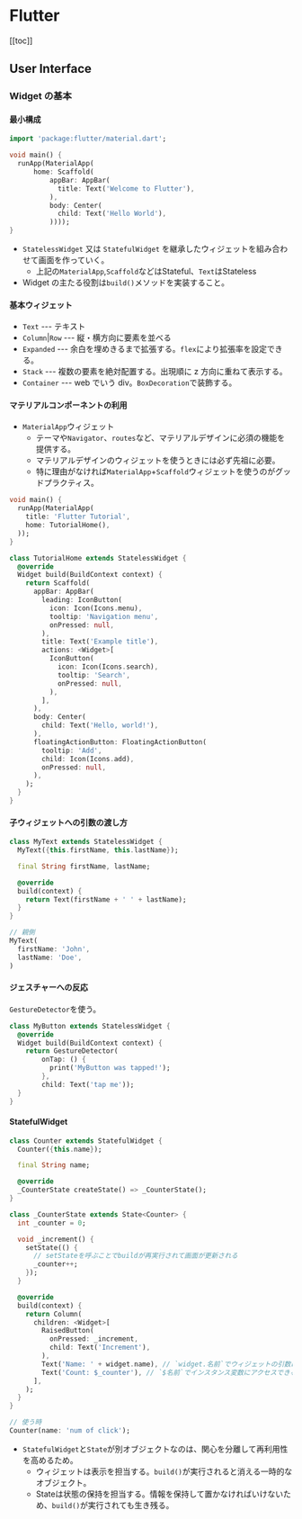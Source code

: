 # Flutter

[[toc]]

## User Interface

### Widget の基本

#### 最小構成

```dart
import 'package:flutter/material.dart';

void main() {
  runApp(MaterialApp(
      home: Scaffold(
          appBar: AppBar(
            title: Text('Welcome to Flutter'),
          ),
          body: Center(
            child: Text('Hello World'),
          ))));
}
```

- `StatelessWidget` 又は `StatefulWidget` を継承したウィジェットを組み合わせて画面を作っていく。
  - 上記の`MaterialApp`,`Scaffold`などはStateful、`Text`はStateless
- Widget の主たる役割は`build()`メソッドを実装すること。

#### 基本ウィジェット

- `Text` --- テキスト
- `Column`|`Row` --- 縦・横方向に要素を並べる
- `Expanded` --- 余白を埋めきるまで拡張する。`flex`により拡張率を設定できる。
- `Stack` --- 複数の要素を絶対配置する。出現順に z 方向に重ねて表示する。
- `Container` --- web でいう div。`BoxDecoration`で装飾する。

#### マテリアルコンポーネントの利用

- `MaterialApp`ウィジェット
  - テーマや`Navigator`、`routes`など、マテリアルデザインに必須の機能を提供する。
  - マテリアルデザインのウィジェットを使うときには必ず先祖に必要。
  - 特に理由がなければ`MaterialApp`+`Scaffold`ウィジェットを使うのがグッドプラクティス。

```dart
void main() {
  runApp(MaterialApp(
    title: 'Flutter Tutorial',
    home: TutorialHome(),
  ));
}

class TutorialHome extends StatelessWidget {
  @override
  Widget build(BuildContext context) {
    return Scaffold(
      appBar: AppBar(
        leading: IconButton(
          icon: Icon(Icons.menu),
          tooltip: 'Navigation menu',
          onPressed: null,
        ),
        title: Text('Example title'),
        actions: <Widget>[
          IconButton(
            icon: Icon(Icons.search),
            tooltip: 'Search',
            onPressed: null,
          ),
        ],
      ),
      body: Center(
        child: Text('Hello, world!'),
      ),
      floatingActionButton: FloatingActionButton(
        tooltip: 'Add',
        child: Icon(Icons.add),
        onPressed: null,
      ),
    );
  }
}
```

#### 子ウィジェットへの引数の渡し方

```dart
class MyText extends StatelessWidget {
  MyText({this.firstName, this.lastName});

  final String firstName, lastName;

  @override
  build(context) {
    return Text(firstName + ' ' + lastName);
  }
}

// 親側
MyText(
  firstName: 'John',
  lastName: 'Doe',
)
```

#### ジェスチャーへの反応

`GestureDetector`を使う。

```dart
class MyButton extends StatelessWidget {
  @override
  Widget build(BuildContext context) {
    return GestureDetector(
        onTap: () {
          print('MyButton was tapped!');
        },
        child: Text('tap me'));
  }
}
```

#### StatefulWidget

```dart
class Counter extends StatefulWidget {
  Counter({this.name});

  final String name;

  @override
  _CounterState createState() => _CounterState();
}

class _CounterState extends State<Counter> {
  int _counter = 0;

  void _increment() {
    setState(() {
      // setStateを呼ぶことでbuildが再実行されて画面が更新される
      _counter++;
    });
  }

  @override
  build(context) {
    return Column(
      children: <Widget>[
        RaisedButton(
          onPressed: _increment,
          child: Text('Increment'),
        ),
        Text('Name: ' + widget.name), // `widget.名前`でウィジェットの引数にアクセスできる
        Text('Count: $_counter'), // `$名前`でインスタンス変数にアクセスできる
      ],
    );
  }
}

// 使う時
Counter(name: 'num of click');
```

- `StatefulWidget`と`State`が別オブジェクトなのは、関心を分離して再利用性を高めるため。
  - ウィジェットは表示を担当する。`build()`が実行されると消える一時的なオブジェクト。
  - Stateは状態の保持を担当する。情報を保持して置かなければいけないため、`build()`が実行されても生き残る。

